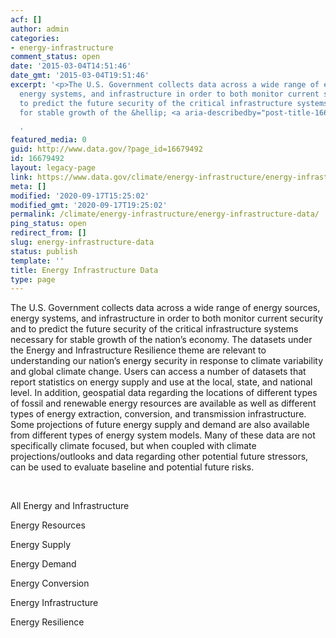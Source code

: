 ```yaml
---
acf: []
author: admin
categories:
- energy-infrastructure
comment_status: open
date: '2015-03-04T14:51:46'
date_gmt: '2015-03-04T19:51:46'
excerpt: '<p>The U.S. Government collects data across a wide range of energy sources,
  energy systems, and infrastructure in order to both monitor current security and
  to predict the future security of the critical infrastructure systems necessary
  for stable growth of the &hellip; <a aria-describedby="post-title-16679492" href="https://www.data.gov/climate/energy-infrastructure/energy-infrastructure-data/">Continued</a></p>

  '
featured_media: 0
guid: http://www.data.gov/?page_id=16679492
id: 16679492
layout: legacy-page
link: https://www.data.gov/climate/energy-infrastructure/energy-infrastructure-data/
meta: []
modified: '2020-09-17T15:25:02'
modified_gmt: '2020-09-17T19:25:02'
permalink: /climate/energy-infrastructure/energy-infrastructure-data/
ping_status: open
redirect_from: []
slug: energy-infrastructure-data
status: publish
template: ''
title: Energy Infrastructure Data
type: page
---
```

The U.S. Government collects data across a wide range of energy sources, energy systems, and infrastructure in order to both monitor current security and to predict the future security of the critical infrastructure systems necessary for stable growth of the nation’s economy. The datasets under the Energy and Infrastructure Resilience theme are relevant to understanding our nation’s energy security in response to climate variability and global climate change. Users can access a number of datasets that report statistics on energy supply and use at the local, state, and national level. In addition, geospatial data regarding the locations of different types of fossil and renewable energy resources are available as well as different types of energy extraction, conversion, and transmission infrastructure. Some projections of future energy supply and demand are also available from different types of energy system models. Many of these data are not specifically climate focused, but when coupled with climate projections/outlooks and data regarding other potential future stressors, can be used to evaluate baseline and potential future risks.


 


All Energy and Infrastructure


Energy Resources


Energy Supply


Energy Demand


Energy Conversion


Energy Infrastructure


Energy Resilience


